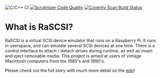 ![C/C++ CI](https://github.com/akuker/RASCSI/workflows/C/C++%20CI/badge.svg) [![Scrutinizer Code Quality](https://scrutinizer-ci.com/g/akuker/RASCSI/badges/quality-score.png?b=master)](https://scrutinizer-ci.com/g/akuker/RASCSI/?branch=master)
<a href="https://scan.coverity.com/projects/akuker-rascsi">
  <img alt="Coverity Scan Build Status"
       src="https://scan.coverity.com/projects/21656/badge.svg"/>
</a>

# What is RaSCSI?
RaSCSI is a virtual SCSI device emulator that runs on a Raspberry Pi. It runs in userspace, and can emulate several SCSI devices at one time. There is a control interface to attach / detach drives during runtime, as well as insert and eject removable media. This project is aimed at users of vintage Macintosh computers from the 1980's and 1990's.

Please check out the full story with much more detail on the [wiki](https://github.com/akuker/RASCSI/wiki)!
